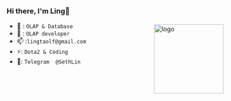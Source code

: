   
  
  
  
  
  
  
### Hi there, I'm Ling👋

<img src="https://github-readme-stats.vercel.app/api?username=lingtaolf&show_icons=true" alt="logo" height="160" align="right" style="margin: 5px; margin-bottom: 20px;"/>


- 🔭 : `OLAP & Database`
- 🤔 : `OLAP developer`
- 📫 :`lingtaolf@gmail.com`
- ⚡: `Dota2 & Coding`
- 📱: `Telegram  @SethLin`
<!--
**lingtaolf/lingtaolf** is a ✨ _special_ ✨ repository because its `README.md` (this file) appears on your GitHub profile.

Here are some ideas to get you started:

- 🔭 I’m currently working on ...
- 🌱 I’m currently learning ...
- 👯 I’m looking to collaborate on ...
- 🤔 I’m looking for help with ...
- 💬 Ask me about ...
- 📫 How to reach me: ...
- 😄 Pronouns: ...
- ⚡ : ...
-->

